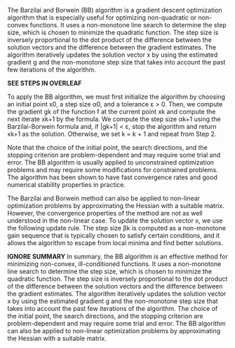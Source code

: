 The Barzilai and Borwein (BB) algorithm is a gradient descent optimization algorithm that is especially useful for optimizing non-quadratic or non-convex functions. It uses a non-monotone line search to determine the step size, which is chosen to minimize the quadratic function. The step size is inversely proportional to the dot product of the difference between the solution vectors and the difference between the gradient estimates. The algorithm iteratively updates the solution vector x by using the estimated gradient g and the non-monotone step size that takes into account the past few iterations of the algorithm.

**SEE STEPS IN OVERLEAF**

To apply the BB algorithm, we must first initialize the algorithm by choosing an initial point x0, a step size α0, and a tolerance ε > 0. Then, we compute the gradient gk of the function f at the current point xk and compute the next iterate xk+1 by the formula. We compute the step size αk+1 using the Barzilai-Borwein formula and, if |gk+1| < ε, stop the algorithm and return xk+1 as the solution. Otherwise, we set k = k + 1 and repeat from Step 2.

Note that the choice of the initial point, the search directions, and the stopping criterion are problem-dependent and may require some trial and error. The BB algorithm is usually applied to unconstrained optimization problems and may require some modifications for constrained problems. The algorithm has been shown to have fast convergence rates and good numerical stability properties in practice.

The Barzilai and Borwein method can also be applied to non-linear optimization problems by approximating the Hessian with a suitable matrix. However, the convergence properties of the method are not as well understood in the non-linear case. To update the solution vector x, we use the following update rule. The step size βk is computed as a non-monotone gain sequence that is typically chosen to satisfy certain conditions, and it allows the algorithm to escape from local minima and find better solutions.

**IGNORE SUMMARY**
In summary, the BB algorithm is an effective method for minimizing non-convex, ill-conditioned functions. It uses a non-monotone line search to determine the step size, which is chosen to minimize the quadratic function. The step size is inversely proportional to the dot product of the difference between the solution vectors and the difference between the gradient estimates. The algorithm iteratively updates the solution vector x by using the estimated gradient g and the non-monotone step size that takes into account the past few iterations of the algorithm. The choice of the initial point, the search directions, and the stopping criterion are problem-dependent and may require some trial and error. The BB algorithm can also be applied to non-linear optimization problems by approximating the Hessian with a suitable matrix.
